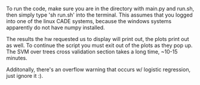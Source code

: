 To run the code, make sure you are in the directory with main.py and run.sh,
then simply type 'sh run.sh' into the terminal. This assumes that you logged into one of the linux CADE systems, because the windows systems apparently do not have numpy installed. 

The results the hw requested us to display will print out, the plots print out as well. To continue the script you must exit out of the plots as they pop up. The SVM over trees cross validation section takes a long time, ~10-15 minutes.

Additonally, there's an overflow warning that occurs w/ logistic regression, just ignore it :).

